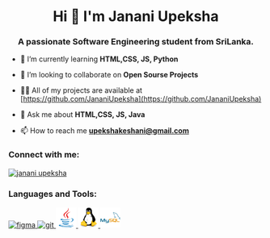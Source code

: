 <h1 align="center">Hi 👋 I'm Janani Upeksha</h1>
<h3 align="center">A passionate Software Engineering student from SriLanka.</h3>

- 🌱 I’m currently learning **HTML,CSS, JS, Python**

- 👯 I’m looking to collaborate on **Open Sourse Projects**

- 👨‍💻 All of my projects are available at [https://github.com/JananiUpeksha](https://github.com/JananiUpeksha)

- 💬 Ask me about **HTML,CSS, JS, Java**

- 📫 How to reach me **upekshakeshani@gmail.com**

<h3 align="left">Connect with me:</h3>
<p align="left">
<a href="https://linkedin.com/in/janani upeksha" target="blank"><img align="center" src="https://raw.githubusercontent.com/rahuldkjain/github-profile-readme-generator/master/src/images/icons/Social/linked-in-alt.svg" alt="janani upeksha" height="30" width="40" /></a>
</p>

<h3 align="left">Languages and Tools:</h3>
<p align="left"> <a href="https://www.figma.com/" target="_blank" rel="noreferrer"> <img src="https://www.vectorlogo.zone/logos/figma/figma-icon.svg" alt="figma" width="40" height="40"/> </a> <a href="https://git-scm.com/" target="_blank" rel="noreferrer"> <img src="https://www.vectorlogo.zone/logos/git-scm/git-scm-icon.svg" alt="git" width="40" height="40"/> </a> <a href="https://www.java.com" target="_blank" rel="noreferrer"> <img src="https://raw.githubusercontent.com/devicons/devicon/master/icons/java/java-original.svg" alt="java" width="40" height="40"/> </a> <a href="https://www.linux.org/" target="_blank" rel="noreferrer"> <img src="https://raw.githubusercontent.com/devicons/devicon/master/icons/linux/linux-original.svg" alt="linux" width="40" height="40"/> </a> <a href="https://www.mysql.com/" target="_blank" rel="noreferrer"> <img src="https://raw.githubusercontent.com/devicons/devicon/master/icons/mysql/mysql-original-wordmark.svg" alt="mysql" width="40" height="40"/> </a> </p>

